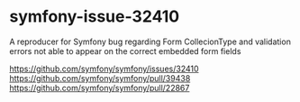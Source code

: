 # symfony-issue-32410
A reproducer for Symfony bug regarding Form CollecionType and validation errors not able to appear on the correct embedded form fields

https://github.com/symfony/symfony/issues/32410
https://github.com/symfony/symfony/pull/39438 
https://github.com/symfony/symfony/pull/22867 
